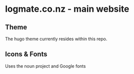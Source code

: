 # logmate.co.nz - main website

## Theme

The hugo theme currently resides within this repo.

## Icons & Fonts

Uses the noun project and Google fonts

##